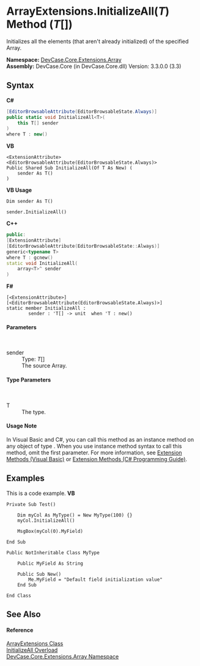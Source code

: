 # ArrayExtensions.InitializeAll(*T*) Method (*T*[])
 

Initializes all the elements (that aren't already initialized) of the specified Array.

**Namespace:**&nbsp;<a href="N_DevCase_Core_Extensions_Array">DevCase.Core.Extensions.Array</a><br />**Assembly:**&nbsp;DevCase.Core (in DevCase.Core.dll) Version: 3.3.0.0 (3.3)

## Syntax

**C#**<br />
``` C#
[EditorBrowsableAttribute(EditorBrowsableState.Always)]
public static void InitializeAll<T>(
	this T[] sender
)
where T : new()

```

**VB**<br />
``` VB
<ExtensionAttribute>
<EditorBrowsableAttribute(EditorBrowsableState.Always)>
Public Shared Sub InitializeAll(Of T As New) ( 
	sender As T()
)
```

**VB Usage**<br />
``` VB Usage
Dim sender As T()

sender.InitializeAll()
```

**C++**<br />
``` C++
public:
[ExtensionAttribute]
[EditorBrowsableAttribute(EditorBrowsableState::Always)]
generic<typename T>
where T : gcnew()
static void InitializeAll(
	array<T>^ sender
)
```

**F#**<br />
``` F#
[<ExtensionAttribute>]
[<EditorBrowsableAttribute(EditorBrowsableState.Always)>]
static member InitializeAll : 
        sender : 'T[] -> unit  when 'T : new()

```


#### Parameters
&nbsp;<dl><dt>sender</dt><dd>Type: *T*[]<br />The source Array.</dd></dl>

#### Type Parameters
&nbsp;<dl><dt>T</dt><dd>The type.</dd></dl>

#### Usage Note
In Visual Basic and C#, you can call this method as an instance method on any object of type . When you use instance method syntax to call this method, omit the first parameter. For more information, see <a href="https://docs.microsoft.com/dotnet/visual-basic/programming-guide/language-features/procedures/extension-methods">Extension Methods (Visual Basic)</a> or <a href="https://docs.microsoft.com/dotnet/csharp/programming-guide/classes-and-structs/extension-methods">Extension Methods (C# Programming Guide)</a>.

## Examples
This is a code example. 
**VB**<br />
``` VB
Private Sub Test()

    Dim myCol As MyType() = New MyType(100) {}
    myCol.InitializeAll()

    MsgBox(myCol(0).MyField)

End Sub

Public NotInheritable Class MyType

    Public MyField As String

    Public Sub New()
        Me.MyField = "Default field initialization value"
    End Sub

End Class
```


## See Also


#### Reference
<a href="T_DevCase_Core_Extensions_Array_ArrayExtensions">ArrayExtensions Class</a><br /><a href="Overload_DevCase_Core_Extensions_Array_ArrayExtensions_InitializeAll">InitializeAll Overload</a><br /><a href="N_DevCase_Core_Extensions_Array">DevCase.Core.Extensions.Array Namespace</a><br />